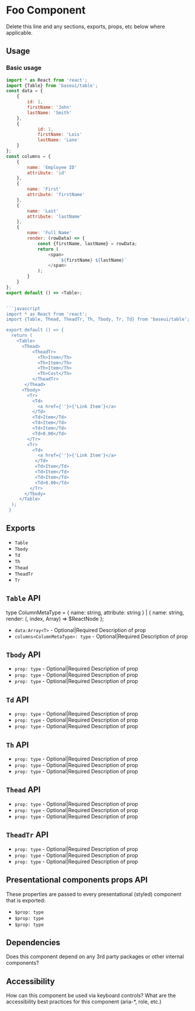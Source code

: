 # Foo Component

Delete this line and any sections, exports, props, etc below where applicable.

## Usage

### Basic usage

```javascript
import * as React from 'react';
import {Table} from 'baseui/table';
const data = {
    {
        id: 1,
        firstName: 'John'
        lastName: 'Smith'
    },
    {
            id: 1,
            firstName: 'Lois'
            lastName: 'Lane'
    }
};
const columns = {
    {
        name: 'Employee ID'
        attribute: 'id'
    },
    {
        name: 'First'
        attribute: 'firstName'
    },
    {
        name: 'Last'
        attribute: 'lastName'
    },
    {
        name: 'Full Name'
        render: (rowData) => {
            const {firstName, lastName} = rowData;
            return (
                <span>
                    `${firstName} ${lastName}`
                </span>
            );
        }
    }
};
export default () => <Table>;


```javascript
import * as React from 'react';
import {Table, Thead, TheadTr, Th, Tbody, Tr, Td} from 'baseui/table';

export default () => {
  return (
    <Table>
      <Thead>
          <TheadTr>
            <Th>Item</Th>
            <Th>Item</Th>
            <Th>Item</Th>
            <Th>Cost</Th>
          </TheadTr>
       </Thead>
      <Tbody>
        <Tr>
          <Td>
            <a href={''}>{'Link Item'}</a>
          </Td>
          <Td>Item</Td>
          <Td>Item</Td>
          <Td>Item</Td>
          <Td>0.00</Td>
        </Tr>
        <Tr>
          <Td>
            <a href={''}>{'Link Item'}</a>
           </Td>
           <Td>Item</Td>
           <Td>Item</Td>
           <Td>Item</Td>
           <Td>0.00</Td>
         </Tr>
       </Tbody>
     </Table>
  );
 }
```

## Exports

* `Table`
* `Tbody`
* `Td`
* `Th`
* `Thead`
* `TheadTr`
* `Tr`

## `Table` API

type ColumnMetaType = {
    name: string,
    attribute: string
} | {
   name: string,
   render: <T>(<T>, index, Array<T>) => $ReactNode
};

* `data:Array<T>` - Optional|Required
  Description of prop
* `columns<ColumnMetaType>: type` - Optional|Required
  Description of prop

## `Tbody` API

* `prop: type` - Optional|Required
  Description of prop
* `prop: type` - Optional|Required
  Description of prop
* `prop: type` - Optional|Required
  Description of prop

## `Td` API

* `prop: type` - Optional|Required
  Description of prop
* `prop: type` - Optional|Required
  Description of prop
* `prop: type` - Optional|Required
  Description of prop

## `Th` API

* `prop: type` - Optional|Required
  Description of prop
* `prop: type` - Optional|Required
  Description of prop
* `prop: type` - Optional|Required
  Description of prop

## `Thead` API

* `prop: type` - Optional|Required
  Description of prop
* `prop: type` - Optional|Required
  Description of prop
* `prop: type` - Optional|Required
  Description of prop

## `TheadTr` API

* `prop: type` - Optional|Required
  Description of prop
* `prop: type` - Optional|Required
  Description of prop
* `prop: type` - Optional|Required
  Description of prop

## Presentational components props API

These properties are passed to every presentational (styled) component that is exported:

* `$prop: type`
* `$prop: type`
* `$prop: type`

## Dependencies

Does this component depend on any 3rd party packages or other internal components?

## Accessibility

How can this component be used via keyboard controls?
What are the accessibility best practices for this component (aria-\*, role, etc.)
